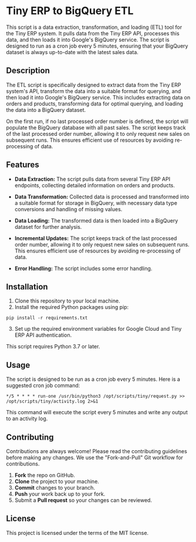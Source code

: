 # Tiny ERP to BigQuery ETL

This script is a data extraction, transformation, and loading (ETL) tool for the Tiny ERP system. It pulls data from the Tiny ERP API, processes this data, and then loads it into Google's BigQuery service. The script is designed to run as a cron job every 5 minutes, ensuring that your BigQuery dataset is always up-to-date with the latest sales data.

## Description

The ETL script is specifically designed to extract data from the Tiny ERP system's API, transform the data into a suitable format for querying, and then load it into Google's BigQuery service. This includes extracting data on orders and products, transforming data for optimal querying, and loading the data into a BigQuery dataset.

On the first run, if no last processed order number is defined, the script will populate the BigQuery database with all past sales. The script keeps track of the last processed order number, allowing it to only request new sales on subsequent runs. This ensures efficient use of resources by avoiding re-processing of data.

## Features

- **Data Extraction:** The script pulls data from several Tiny ERP API endpoints, collecting detailed information on orders and products.

- **Data Transformation:** Collected data is processed and transformed into a suitable format for storage in BigQuery, with necessary data type conversions and handling of missing values.

- **Data Loading:** The transformed data is then loaded into a BigQuery dataset for further analysis.

- **Incremental Updates:** The script keeps track of the last processed order number, allowing it to only request new sales on subsequent runs. This ensures efficient use of resources by avoiding re-processing of data.

- **Error Handling:** The script includes some error handling.

## Installation

1. Clone this repository to your local machine.
2. Install the required Python packages using pip:

```
pip install -r requirements.txt
```

3. Set up the required environment variables for Google Cloud and Tiny ERP API authentication.

This script requires Python 3.7 or later.

## Usage

The script is designed to be run as a cron job every 5 minutes. Here is a suggested cron job command:

```
*/5 * * * * run-one /usr/bin/python3 /opt/scripts/tiny/request.py >> /opt/scripts/tiny/activity.log 2>&1
```

This command will execute the script every 5 minutes and write any output to an activity log.

## Contributing

Contributions are always welcome! Please read the contributing guidelines before making any changes. We use the "Fork-and-Pull" Git workflow for contributions.

1. **Fork** the repo on GitHub.
2. **Clone** the project to your machine.
3. **Commit** changes to your branch.
4. **Push** your work back up to your fork.
5. Submit a **Pull request** so your changes can be reviewed.

## License

This project is licensed under the terms of the MIT license.
